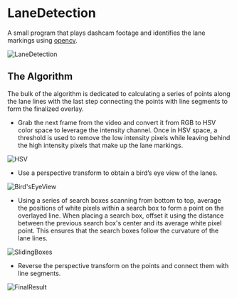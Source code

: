 # LaneDetection
A small program that plays dashcam footage and identifies the lane markings using [opencv](https://github.com/opencv/opencv).

![LaneDetection](https://user-images.githubusercontent.com/52022661/211406243-f0fd5465-2fd9-402c-825a-1d0219cabec6.gif)

## The Algorithm
The bulk of the algorithm is dedicated to calculating a series of points along the lane lines with the last step connecting the points with line segments to form the finalized overlay.

* Grab the next frame from the video and convert it from RGB to HSV color space to leverage the intensity channel. Once in HSV space, a threshold is used to remove the low intensity pixels while leaving behind the high intensity pixels that make up the lane markings.

![HSV](https://user-images.githubusercontent.com/52022661/211678013-006decd7-ecfb-45e0-8f4d-400468c11c36.png)

* Use a perspective transform to obtain a bird’s eye view of the lanes.

![Bird'sEyeView](https://user-images.githubusercontent.com/52022661/211678227-459b13f8-6c9d-49b7-aa02-e616983e782d.png)

* Using a series of search boxes scanning from bottom to top, average the positions of white pixels within a search box to form a point on the overlayed line. When placing a search box, offset it using the distance between the previous search box's center and its average white pixel point. This ensures that the search boxes follow the curvature of the lane lines.

![SlidingBoxes](https://user-images.githubusercontent.com/52022661/211681820-6d40ec76-7926-42a6-b941-00ecffa3e286.png)

* Reverse the perspective transform on the points and connect them with line segments.

![FinalResult](https://user-images.githubusercontent.com/52022661/211682068-d3262190-7236-48c6-8281-27bc0e980d54.png)
